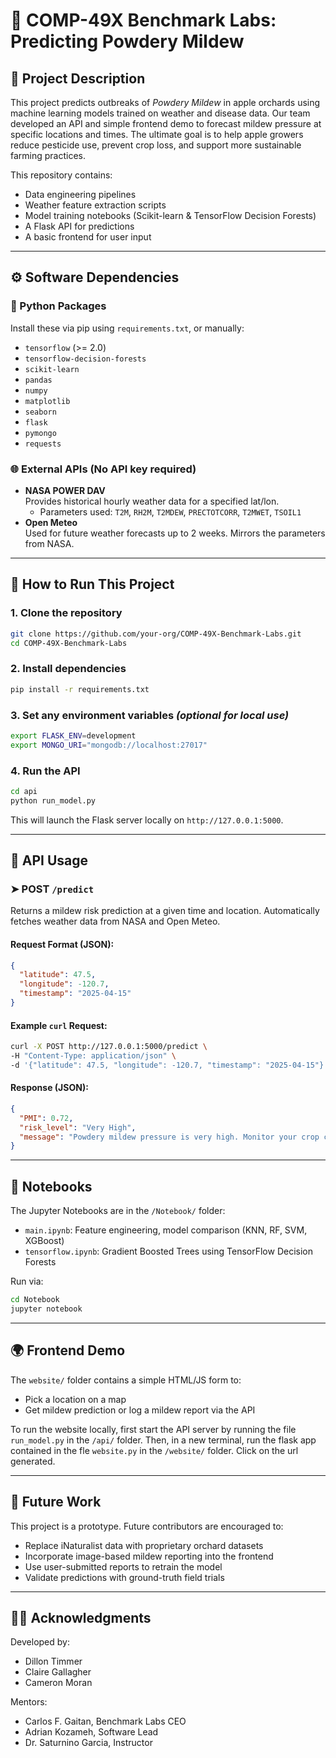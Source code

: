 # 🍎 COMP-49X Benchmark Labs: Predicting Powdery Mildew

## 🧠 Project Description

This project predicts outbreaks of *Powdery Mildew* in apple orchards using machine learning models trained on weather and disease data. Our team developed an API and simple frontend demo to forecast mildew pressure at specific locations and times. The ultimate goal is to help apple growers reduce pesticide use, prevent crop loss, and support more sustainable farming practices.

This repository contains:
- Data engineering pipelines
- Weather feature extraction scripts
- Model training notebooks (Scikit-learn & TensorFlow Decision Forests)
- A Flask API for predictions
- A basic frontend for user input

---

## ⚙️ Software Dependencies

### 🐍 Python Packages
Install these via pip using `requirements.txt`, or manually:
- `tensorflow` (>= 2.0)
- `tensorflow-decision-forests`
- `scikit-learn`
- `pandas`
- `numpy`
- `matplotlib`
- `seaborn`
- `flask`
- `pymongo`
- `requests`

### 🌐 External APIs (No API key required)
- **NASA POWER DAV**  
  Provides historical hourly weather data for a specified lat/lon.
  - Parameters used: `T2M`, `RH2M`, `T2MDEW`, `PRECTOTCORR`, `T2MWET`, `TSOIL1`
- **Open Meteo**  
  Used for future weather forecasts up to 2 weeks. Mirrors the parameters from NASA.

---

## 🚀 How to Run This Project

### 1. Clone the repository
```bash
git clone https://github.com/your-org/COMP-49X-Benchmark-Labs.git
cd COMP-49X-Benchmark-Labs
```

### 2. Install dependencies
```bash
pip install -r requirements.txt
```

### 3. Set any environment variables *(optional for local use)*
```bash
export FLASK_ENV=development
export MONGO_URI="mongodb://localhost:27017"
```

### 4. Run the API
```bash
cd api
python run_model.py
```

This will launch the Flask server locally on `http://127.0.0.1:5000`.

---

## 📡 API Usage

### ➤ POST `/predict`

Returns a mildew risk prediction at a given time and location. Automatically fetches weather data from NASA and Open Meteo.

#### Request Format (JSON):
```json
{
  "latitude": 47.5,
  "longitude": -120.7,
  "timestamp": "2025-04-15"
}
```

#### Example `curl` Request:
```bash
curl -X POST http://127.0.0.1:5000/predict \
-H "Content-Type: application/json" \
-d '{"latitude": 47.5, "longitude": -120.7, "timestamp": "2025-04-15"}'
```

#### Response (JSON):
```json
{
  "PMI": 0.72,
  "risk_level": "Very High",
  "message": "Powdery mildew pressure is very high. Monitor your crop closely."
}
```

---

## 📓 Notebooks

The Jupyter Notebooks are in the `/Notebook/` folder:
- `main.ipynb`: Feature engineering, model comparison (KNN, RF, SVM, XGBoost)
- `tensorflow.ipynb`: Gradient Boosted Trees using TensorFlow Decision Forests

Run via:
```bash
cd Notebook
jupyter notebook
```

---

## 🌍 Frontend Demo

The `website/` folder contains a simple HTML/JS form to:
- Pick a location on a map
- Get mildew prediction or log a mildew report via the API

To run the website locally, first start the API server by running the file `run_model.py` in the `/api/` folder. 
Then, in a new terminal, run the flask app contained in the fle `website.py` in the `/website/` folder. Click on the url generated.

---

## 🔭 Future Work

This project is a prototype. Future contributors are encouraged to:
- Replace iNaturalist data with proprietary orchard datasets
- Incorporate image-based mildew reporting into the frontend
- Use user-submitted reports to retrain the model
- Validate predictions with ground-truth field trials

---

## 👨‍🌾 Acknowledgments

Developed by:
- Dillon Timmer  
- Claire Gallagher  
- Cameron Moran  

Mentors:  
- Carlos F. Gaitan, Benchmark Labs CEO  
- Adrian Kozameh, Software Lead  
- Dr. Saturnino Garcia, Instructor
